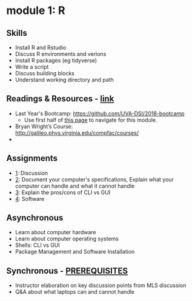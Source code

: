# module 1: R

## Skills
* Install R and Rstudio
* Discuss R environments and verions 
* Install R packages (eg tidyverse)
* Write a script
* Discuss building blocks
* Understand working directory and path


## Readings & Resources - [link](https://github.com/UVA-DSI/online-bootcamp/blob/master/module-1-How-Computers-Work/resources.md)
* Last Year's Bootcamp: https://github.com/UVA-DSI/2018-bootcamp
  * Use first half of [this page](https://github.com/UVA-DSI/2018-bootcamp/blob/master/intro-general-tools/Readme.md) to navigate for this module.
* Bryan Wright’s Course: http://galileo.phys.virginia.edu/compfac/courses/
* 

## Assignments
* [1](https://github.com/UVA-DSI/online-bootcamp/blob/master/module-1-How-Computers-Work/assignment-1-discussion.md): Discussion
* [2](https://github.com/UVA-DSI/online-bootcamp/blob/master/module-1-How-Computers-Work/assignment-2-hardware-and-scales.md): Document your computer's specifications, Explain what your computer can handle and what it cannot handle
* [3](https://github.com/UVA-DSI/online-bootcamp/blob/master/module-1-How-Computers-Work/assignment-3-shells.md): Explain the pros/cons of CLI vs GUI
* [4](https://github.com/UVA-DSI/online-bootcamp/blob/master/module-1-How-Computers-Work/assignment-4-software.md): Software

## Asynchronous
* Learn about computer hardware
* Learn about computer operating systems
* Shells: CLI vs GUI
* Package Management and Software Installation

## Synchronous - [PREREQUISITES](https://github.com/UVA-DSI/online-bootcamp/blob/master/module-1-How-Computers-Work/SYNCHRONOUS_PREREQUISITES.md)
* Instructor elaboration on key discussion points from MLS discussion
* Q&A about what laptops can and cannot handle

